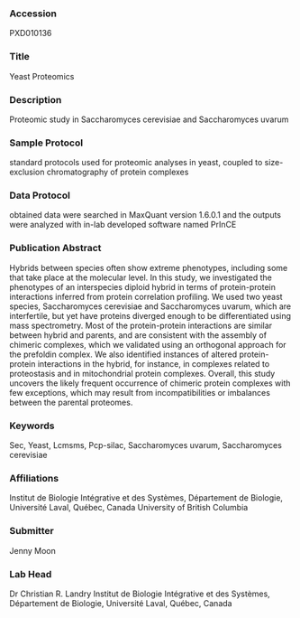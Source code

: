 ### Accession
PXD010136

### Title
Yeast Proteomics

### Description
Proteomic study in Saccharomyces cerevisiae and Saccharomyces uvarum

### Sample Protocol
standard protocols used for proteomic analyses in yeast, coupled to size-exclusion chromatography of protein complexes

### Data Protocol
obtained data were searched in MaxQuant version 1.6.0.1 and the outputs were analyzed with in-lab developed software named PrInCE

### Publication Abstract
Hybrids between species often show extreme phenotypes, including some that take place at the molecular level. In this study, we investigated the phenotypes of an interspecies diploid hybrid in terms of protein-protein interactions inferred from protein correlation profiling. We used two yeast species, Saccharomyces cerevisiae and Saccharomyces&#xa0;uvarum, which are interfertile, but yet have proteins diverged enough to be differentiated using mass spectrometry. Most of the protein-protein interactions are similar between hybrid and parents, and are consistent with the assembly of chimeric complexes, which we validated using an orthogonal approach for the prefoldin complex. We also identified instances of altered protein-protein interactions in the hybrid, for instance, in complexes related to proteostasis and in mitochondrial protein complexes. Overall, this study uncovers the likely frequent occurrence of chimeric protein complexes with few exceptions, which may result from incompatibilities or imbalances between the parental proteomes.

### Keywords
Sec, Yeast, Lcmsms, Pcp-silac, Saccharomyces uvarum, Saccharomyces cerevisiae

### Affiliations
Institut de Biologie Intégrative et des Systèmes, Département de Biologie, Université Laval, Québec, Canada
University of British Columbia

### Submitter
Jenny Moon

### Lab Head
Dr Christian R. Landry
Institut de Biologie Intégrative et des Systèmes, Département de Biologie, Université Laval, Québec, Canada


